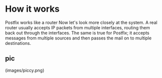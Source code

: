 # How it works
Postfix works like a router Now let's look more closely at the system. A real router usually accepts IP packets from multiple interfaces, routing them back out through the interfaces. The same is true for Postfix; it accepts messages from multiple sources and then passes the mail on to multiple destinations.

## pic
(images/piccy.png)
